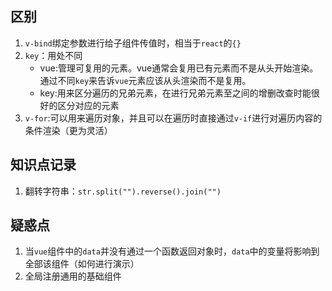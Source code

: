## 区别
1. `v-bind`绑定参数进行给子组件传值时，相当于`react`的`{}`
2. `key`：用处不同
   * vue:管理可复用的元素。vue通常会复用已有元素而不是从头开始渲染。通过不同`key`来告诉`vue`元素应该从头渲染而不是复用。
   * key:用来区分遍历的兄弟元素，在进行兄弟元素至之间的增删改查时能很好的区分对应的元素
3. `v-for`:可以用来遍历对象，并且可以在遍历时直接通过`v-if`进行对遍历内容的条件渲染（更为灵活）


## 知识点记录
1. 翻转字符串：`str.split("").reverse().join("")`

## 疑惑点
1. 当`vue`组件中的`data`并没有通过一个函数返回对象时，`data`中的变量将影响到全部该组件（如何进行演示）
2. 全局注册通用的基础组件
